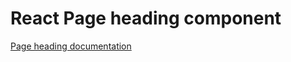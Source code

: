 # React Page heading component

[Page heading documentation](../../../css/src/page-heading/README.md)
